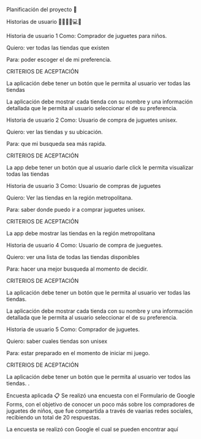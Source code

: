 Planificación del proyecto 📑

Historias de usuario 👩🏻🧔🏻💻💡

Historia de usuario 1
Como: Comprador de juguetes para niños.

Quiero: ver todas las tiendas que existen

Para: poder escoger el de mi preferencia.

CRITERIOS DE ACEPTACIÓN

La aplicación debe tener un botón que le permita al usuario ver todas las tiendas

La aplicación debe mostrar cada tienda con su nombre y una información detallada que le permita al usuario seleccionar el de su preferencia.

Historia de usuario 2
Como: Usuario de compra de juguetes unisex.

Quiero: ver las tiendas y su ubicación.

Para: que mi busqueda sea más rapida.

CRITERIOS DE ACEPTACIÓN

La app debe tener un botón que al usuario darle click le permita visualizar todas las tiendas

Historia de usuario 3
Como: Usuario de compras de juguetes

Quiero: Ver las tiendas en la región metropolitana.

Para: saber donde puedo ir a comprar juguetes unisex.

CRITERIOS DE ACEPTACIÓN

La app debe mostrar las tiendas en la región metropolitana


Historia de usuario 4
Como: Usuario de compra de jueguetes.

Quiero: ver una lista de todas las tiendas disponibles

Para: hacer una mejor busqueda al momento de decidir.

CRITERIOS DE ACEPTACIÓN

La aplicación debe tener un botón que le permita al usuario ver todas las tiendas.

La aplicación debe mostrar cada tienda con su nombre y una información detallada que le permita al usuario seleccionar el de su preferencia.


Historia de usuario 5
Como: Comprador de juguetes.

Quiero: saber cuales tiendas son unisex

Para: estar preparado en el momento de iniciar mi juego.

CRITERIOS DE ACEPTACIÓN

La aplicación debe tener un botón que le permita al usuario ver todos las tiendas.
.

Encuesta aplicada 📋
Se realizó una encuesta con el Formulario de Google Forms, con el objetivo de conocer un poco más sobre los compradores de juguetes de niños, que fue compartida a través de vaarias redes sociales, recibiendo un total de 20 respuestas.

La encuesta se realizó con Google el cual se pueden encontrar aquí